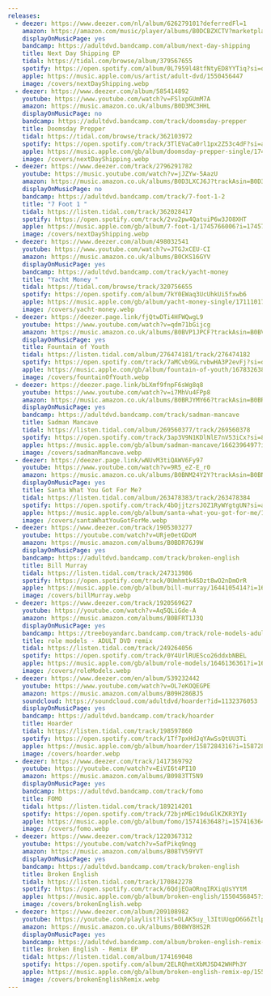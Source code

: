 ```yaml
---
releases:
  - deezer: https://www.deezer.com/nl/album/626279101?deferredFl=1
    amazon: https://amazon.com/music/player/albums/B0DCBZXCTV?marketplaceId=ATVPDKIKX0DER&musicTerritory=US&ref=dm_sh_e8HM6JSM4c0m8AFhmEZi3u0Lr
    displayOnMusicPage: yes
    bandcamp: https://adultdvd.bandcamp.com/album/next-day-shipping
    title: Next Day Shipping EP
    tidal: https://tidal.com/browse/album/379567655
    spotify: https://open.spotify.com/album/0L7959l48tfNtyED8YYTiq?si=qdEzJ7yWRFC__p7hTNRDog
    apple: https://music.apple.com/us/artist/adult-dvd/1550456447
    image: /covers/nextDayShipping.webp
  - deezer: https://www.deezer.com/album/585414892
    youtube: https://www.youtube.com/watch?v=FSlxpGUmM7A
    amazon: https://music.amazon.co.uk/albums/B0D3MC3HHL
    displayOnMusicPage: no
    bandcamp: https://adultdvd.bandcamp.com/track/doomsday-prepper
    title: Doomsday Prepper
    tidal: https://tidal.com/browse/track/362103972
    spotify: https://open.spotify.com/track/3TlEVaCa0rl1px2Z53c4dF?si=a6310e4b80364d74
    apple: https://music.apple.com/gb/album/doomsday-prepper-single/1745816859?app=music
    image: /covers/nextDayShipping.webp
  - deezer: https://www.deezer.com/track/2796291782
    youtube: https://music.youtube.com/watch?v=jJZYw-5AazU
    amazon: https://music.amazon.co.uk/albums/B0D3LXCJ6J?trackAsin=B0D3LZCSLB
    displayOnMusicPage: no
    bandcamp: https://adultdvd.bandcamp.com/track/7-foot-1-2
    title: "7 Foot 1 "
    tidal: https://listen.tidal.com/track/362028417
    spotify: https://open.spotify.com/track/2vu2pw4QatuiP6w3JO8XHT
    apple: https://music.apple.com/gb/album/7-foot-1/1745766006?i=1745766007&app=music
    image: /covers/nextDayShipping.webp
  - deezer: https://www.deezer.com/album/498032541
    youtube: https://www.youtube.com/watch?v=JTGJxCEU-CI
    amazon: https://music.amazon.co.uk/albums/B0CKS16GYV
    displayOnMusicPage: yes
    bandcamp: https://adultdvd.bandcamp.com/track/yacht-money
    title: "Yacht Money "
    tidal: https://tidal.com/browse/track/320756655
    spotify: https://open.spotify.com/album/7kY0EWaq3UcUhkUi5fxwb6
    apple: https://music.apple.com/gb/album/yacht-money-single/1711101720?app=music
    image: /covers/yacht-money.webp
  - deezer: https://deezer.page.link/fjQtwDTi4HFWQwgL9
    youtube: https://www.youtube.com/watch?v=qdm71bGijcg
    amazon: https://music.amazon.co.uk/albums/B0BVP1JPCF?trackAsin=B0BVPTKMYY
    displayOnMusicPage: yes
    title: Fountain of Youth
    tidal: https://listen.tidal.com/album/276474181/track/276474182
    spotify: https://open.spotify.com/track/7aMCvb9GLrvbwHA3P2evFj?si=de3b906e4fed40a3
    apple: https://music.apple.com/gb/album/fountain-of-youth/1678326386?i=1678326387
    image: /covers/fountainOfYouth.webp
  - deezer: https://deezer.page.link/bLXmf9fnpF6sWg8q8
    youtube: https://www.youtube.com/watch?v=i7MhVu4FPp8
    amazon: https://music.amazon.co.uk/albums/B0BRJYMY66?trackAsin=B0BRJYP213
    displayOnMusicPage: yes
    bandcamp: https://adultdvd.bandcamp.com/track/sadman-mancave
    title: Sadman Mancave
    tidal: https://listen.tidal.com/album/269560377/track/269560378
    spotify: https://open.spotify.com/track/3ap3V9N1KDlNlE7nV53iCx?si=8783ef5393f34e0d
    apple: https://music.apple.com/gb/album/sadman-mancave/1662396497?i=1662396498
    image: /covers/sadmanMancave.webp
  - deezer: https://deezer.page.link/wNUvM3tiQAWV6Fy97
    youtube: https://www.youtube.com/watch?v=9R5_eZ-E_r0
    amazon: https://music.amazon.co.uk/albums/B0BNM24Y2Y?trackAsin=B0BNLZPMQL
    displayOnMusicPage: yes
    title: Santa What You Got For Me?
    tidal: https://listen.tidal.com/album/263478383/track/263478384
    spotify: https://open.spotify.com/track/4bOjjtzrsJOZ1RyWYgtgUN?si=a9047bb56a13447d
    apple: https://music.apple.com/gb/album/santa-what-you-got-for-me/1657072793?i=1657072794
    image: /covers/santaWhatYouGotForMe.webp
  - deezer: https://www.deezer.com/track/1905303277
    youtube: https://youtube.com/watch?v=URje0etGDoM
    amazon: https://music.amazon.com/albums/B0BDR76J9W
    displayOnMusicPage: yes
    bandcamp: https://adultdvd.bandcamp.com/track/broken-english
    title: Bill Murray
    tidal: https://listen.tidal.com/track/247313986
    spotify: https://open.spotify.com/track/0Umhmtk4SDzt8wO2nDmOrR
    apple: https://music.apple.com/gb/album/bill-murray/1644105414?i=1644105415&app=music
    image: /covers/billMurray.webp
  - deezer: https://www.deezer.com/track/1920569627
    youtube: https://youtube.com/watch?v=Aq5QLiGde-A
    amazon: https://music.amazon.com/albums/B0BFRT1J3Q
    displayOnMusicPage: yes
    bandcamp: https://treeboyandarc.bandcamp.com/track/role-models-adult-dvd-remix
    title: role models - ADULT DVD remix
    tidal: https://listen.tidal.com/track/249264056
    spotify: https://open.spotify.com/track/0Y4UrlRUESco26ddxbNBEL
    apple: https://music.apple.com/gb/album/role-models/1646136361?i=1646136368
    image: /covers/roleModels.webp
  - deezer: https://www.deezer.com/en/album/539232442
    youtube: https://www.youtube.com/watch?v=OL7eKOQEGPE
    amazon: https://music.amazon.com/albums/B09H286BJ5
    soundcloud: https://soundcloud.com/adultdvd/hoarder?id=1132376053
    displayOnMusicPage: yes
    bandcamp: https://adultdvd.bandcamp.com/track/hoarder
    title: Hoarder
    tidal: https://listen.tidal.com/track/198597860
    spotify: https://open.spotify.com/track/1Tf7pxHdJqYAwSsQtUU3Ti
    apple: https://music.apple.com/gb/album/hoarder/1587284316?i=1587284317&app=music
    image: /covers/hoarder.webp
  - deezer: https://www.deezer.com/track/1417369792
    youtube: https://youtube.com/watch?v=EiVI6t4PI10
    amazon: https://music.amazon.com/albums/B0983TT5N9
    displayOnMusicPage: yes
    bandcamp: https://adultdvd.bandcamp.com/track/fomo
    title: FOMO
    tidal: https://listen.tidal.com/track/189214201
    spotify: https://open.spotify.com/track/72bjnMEc19duGlKZKR3YIy
    apple: https://music.apple.com/gb/album/fomo/1574163648?i=1574163649&app=music
    image: /covers/fomo.webp
  - deezer: https://www.deezer.com/track/1220367312
    youtube: https://youtube.com/watch?v=5afPikq9nqg
    amazon: https://music.amazon.com/albums/B08TV59YVT
    displayOnMusicPage: yes
    bandcamp: https://adultdvd.bandcamp.com/track/broken-english
    title: Broken English
    tidal: https://listen.tidal.com/track/170842278
    spotify: https://open.spotify.com/track/6QdjEOaORnqIRXiqUsYYtM
    apple: https://music.apple.com/gb/album/broken-english/1550456845?i=1550456846&app=music
    image: /covers/brokenEnglish.webp
  - deezer: https://www.deezer.com/album/209108982
    youtube: https://youtube.com/playlist?list=OLAK5uy_l3ItUUqpO6G6ZtlpQPhnM25RkHJAbWT2g
    amazon: https://music.amazon.co.uk/albums/B08WY8HS2R
    displayOnMusicPage: yes
    bandcamp: https://adultdvd.bandcamp.com/album/broken-english-remix-ep
    title: Broken English - Remix EP
    tidal: https://listen.tidal.com/album/174169048
    spotify: https://open.spotify.com/album/2ELRQhmtXbMJSD42WHPh3Y
    apple: https://music.apple.com/gb/album/broken-english-remix-ep/1554518308?app=music
    image: /covers/brokenEnglishRemix.webp
---
```

